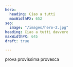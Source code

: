 ```yaml
---
hero:
  heading: Ciao a tutti
  maxWidthPX: 652
seo:
  image: "/images/hero-2.jpg"
heading: Ciao a tutti davvero
maxWidthPX: 645
draft: true

---
```

prova provissima provesca